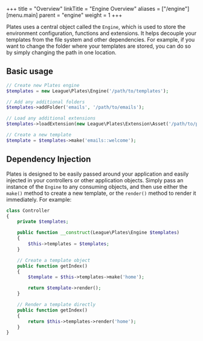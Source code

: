 +++
title = "Overview"
linkTitle = "Engine Overview"
aliases = ["/engine"]
[menu.main]
parent = "engine"
weight = 1
+++

Plates uses a central object called the `Engine`, which is used to store the environment configuration, functions and extensions. It helps decouple your templates from the file system and other dependencies. For example, if you want to change the folder where your templates are stored, you can do so by simply changing the path in one location.

## Basic usage

~~~ php
// Create new Plates engine
$templates = new League\Plates\Engine('/path/to/templates');

// Add any additional folders
$templates->addFolder('emails', '/path/to/emails');

// Load any additional extensions
$templates->loadExtension(new League\Plates\Extension\Asset('/path/to/public'));

// Create a new template
$template = $templates->make('emails::welcome');
~~~

## Dependency Injection

Plates is designed to be easily passed around your application and easily injected in your controllers or other application objects. Simply pass an instance of the `Engine` to any consuming objects, and then use either the `make()` method to create a new template, or the `render()` method to render it immediately. For example:

~~~ php
class Controller
{
    private $templates;

    public function __construct(League\Plates\Engine $templates)
    {
        $this->templates = $templates;
    }

    // Create a template object
    public function getIndex()
    {
        $template = $this->templates->make('home');

        return $template->render();
    }

    // Render a template directly
    public function getIndex()
    {
        return $this->templates->render('home');
    }
}
~~~
